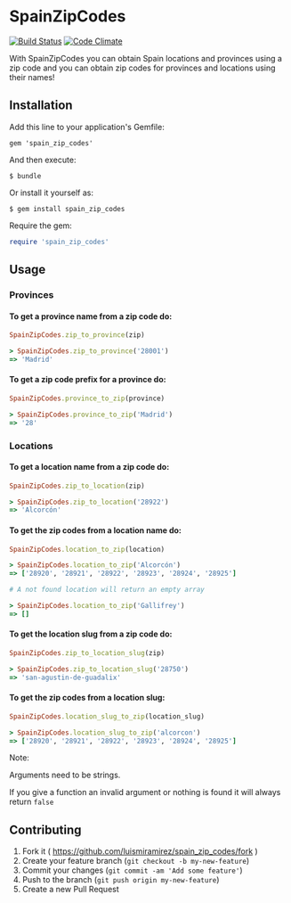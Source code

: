 # SpainZipCodes

[![Build Status](https://travis-ci.org/luismiramirez/spain_zip_codes.svg?branch=master)](https://travis-ci.org/luismiramirez/spain_zip_codes)
[![Code Climate](https://codeclimate.com/github/luismiramirez/spain_zip_codes/badges/gpa.svg)](https://codeclimate.com/github/luismiramirez/spain_zip_codes)

With SpainZipCodes you can obtain Spain locations and provinces using a zip code and you can obtain zip codes for provinces and locations using their names!

## Installation

Add this line to your application's Gemfile:

    gem 'spain_zip_codes'

And then execute:

    $ bundle

Or install it yourself as:

    $ gem install spain_zip_codes

Require the gem:

```ruby
require 'spain_zip_codes'
```
## Usage

### Provinces

#### To get a province name from a zip code do:

```ruby
SpainZipCodes.zip_to_province(zip)

> SpainZipCodes.zip_to_province('28001')
=> 'Madrid'
```

#### To get a zip code prefix for a province do:

```ruby
SpainZipCodes.province_to_zip(province)

> SpainZipCodes.province_to_zip('Madrid')
=> '28'
```

### Locations

#### To get a location name from a zip code do:

```ruby
SpainZipCodes.zip_to_location(zip)

> SpainZipCodes.zip_to_location('28922')
=> 'Alcorcón'
```

#### To get the zip codes from a location name do:

```ruby
SpainZipCodes.location_to_zip(location)

> SpainZipCodes.location_to_zip('Alcorcón')
=> ['28920', '28921', '28922', '28923', '28924', '28925']

# A not found location will return an empty array

> SpainZipCodes.location_to_zip('Gallifrey')
=> []
```

#### To get the location slug from a zip code do:

```ruby
SpainZipCodes.zip_to_location_slug(zip)

> SpainZipCodes.zip_to_location_slug('28750')
=> 'san-agustin-de-guadalix'
```

#### To get the zip codes from a location slug:

```ruby
SpainZipCodes.location_slug_to_zip(location_slug)

> SpainZipCodes.location_slug_to_zip('alcorcon')
=> ['28920', '28921', '28922', '28923', '28924', '28925']
```

Note:

Arguments need to be strings.

If you give a function an invalid argument or nothing is found it will always return ``false``  

## Contributing

1. Fork it ( https://github.com/luismiramirez/spain_zip_codes/fork )
2. Create your feature branch (`git checkout -b my-new-feature`)
3. Commit your changes (`git commit -am 'Add some feature'`)
4. Push to the branch (`git push origin my-new-feature`)
5. Create a new Pull Request
